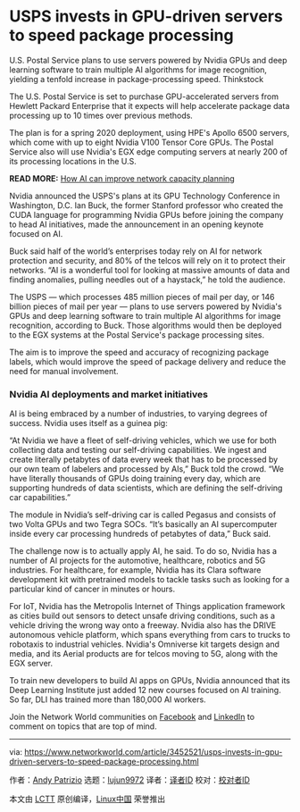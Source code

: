 [#]: collector: (lujun9972)
[#]: translator: ( )
[#]: reviewer: ( )
[#]: publisher: ( )
[#]: url: ( )
[#]: subject: (USPS invests in GPU-driven servers to speed package processing)
[#]: via: (https://www.networkworld.com/article/3452521/usps-invests-in-gpu-driven-servers-to-speed-package-processing.html)
[#]: author: (Andy Patrizio https://www.networkworld.com/author/Andy-Patrizio/)

USPS invests in GPU-driven servers to speed package processing
======
U.S. Postal Service plans to use servers powered by Nvidia GPUs and deep learning software to train multiple AI algorithms for image recognition, yielding a tenfold increase in package-processing speed.
Thinkstock

The U.S. Postal Service is set to purchase GPU-accelerated servers from Hewlett Packard Enterprise that it expects will help accelerate package data processing up to 10 times over previous methods.

The plan is for a spring 2020 deployment, using HPE's Apollo 6500 servers, which come with up to eight Nvidia V100 Tensor Core GPUs. The Postal Service also will use Nvidia's EGX edge computing servers at nearly 200 of its processing locations in the U.S.

**READ MORE:** [How AI can improve network capacity planning][1]

Nvidia announced the USPS's plans at its GPU Technology Conference in Washington, D.C. Ian Buck, the former Stanford professor who created the CUDA language for programming Nvidia GPUs before joining the company to head AI initiatives, made the announcement in an opening keynote focused on AI.

Buck said half of the world’s enterprises today rely on AI for network protection and security, and 80% of the telcos will rely on it to protect their networks. “AI is a wonderful tool for looking at massive amounts of data and finding anomalies, pulling needles out of a haystack,” he told the audience.

The USPS — which processes 485 million pieces of mail per day, or 146 billion pieces of mail per year — plans to use servers powered by Nvidia's GPUs and deep learning software to train multiple AI algorithms for image recognition, according to Buck. Those algorithms would then be deployed to the EGX systems at the Postal Service's package processing sites.

The aim is to improve the speed and accuracy of recognizing package labels, which would improve the speed of package delivery and reduce the need for manual involvement.

### Nvidia AI deployments and market initiatives

AI is being embraced by a number of industries, to varying degrees of success. Nvidia uses itself as a guinea pig:

“At Nvidia we have a fleet of self-driving vehicles, which we use for both collecting data and testing our self-driving capabilities. We ingest and create literally petabytes of data every week that has to be processed by our own team of labelers and processed by AIs,” Buck told the crowd. “We have literally thousands of GPUs doing training every day, which are supporting hundreds of data scientists, which are defining the self-driving car capabilities.”

The module in Nvidia’s self-driving car is called Pegasus and consists of two Volta GPUs and two Tegra SOCs. “It’s basically an AI supercomputer inside every car processing hundreds of petabytes of data,” Buck said.

The challenge now is to actually apply AI, he said. To do so, Nvidia has a number of AI projects for the automotive, healthcare, robotics and 5G industries. For healthcare, for example, Nvidia has its Clara software development kit with pretrained models to tackle tasks such as looking for a particular kind of cancer in minutes or hours.

For IoT, Nvidia has the Metropolis Internet of Things application framework as cities build out sensors to detect unsafe driving conditions, such as a vehicle driving the wrong way onto a freeway. Nvidia also has the DRIVE autonomous vehicle platform, which spans everything from cars to trucks to robotaxis to industrial vehicles. Nvidia's Omniverse kit targets design and media, and its Aerial products are for telcos moving to 5G, along with the EGX server.

To train new developers to build AI apps on GPUs, Nvidia announced that its Deep Learning Institute just added 12 new courses focused on AI training. So far, DLI has trained more than 180,000 AI workers.

Join the Network World communities on [Facebook][2] and [LinkedIn][3] to comment on topics that are top of mind.

--------------------------------------------------------------------------------

via: https://www.networkworld.com/article/3452521/usps-invests-in-gpu-driven-servers-to-speed-package-processing.html

作者：[Andy Patrizio][a]
选题：[lujun9972][b]
译者：[译者ID](https://github.com/译者ID)
校对：[校对者ID](https://github.com/校对者ID)

本文由 [LCTT](https://github.com/LCTT/TranslateProject) 原创编译，[Linux中国](https://linux.cn/) 荣誉推出

[a]: https://www.networkworld.com/author/Andy-Patrizio/
[b]: https://github.com/lujun9972
[1]: https://www.networkworld.com/article/3338100/using-ai-to-improve-network-capacity-planning-what-you-need-to-know.html
[2]: https://www.facebook.com/NetworkWorld/
[3]: https://www.linkedin.com/company/network-world
